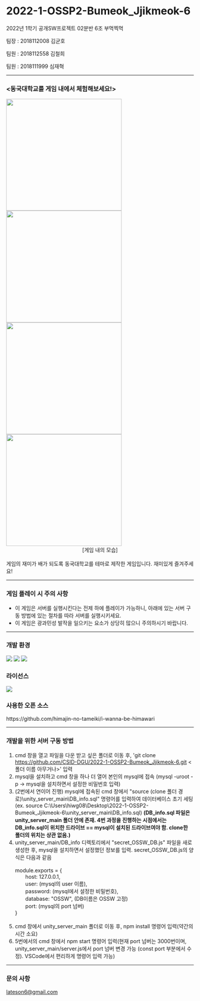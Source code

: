 # 2022-1-OSSP2-Bumeok_Jjikmeok-6
2022년 1학기 공개SW프로젝트 02분반 6조 부먹찍먹

팀장 : 2018112008 김균호

팀원 : 2018112558 김철희

팀원 : 2018111999 심재혁

----------------------------
### <동국대학교를 게임 내에서 체험해보세요!>

<img src="https://user-images.githubusercontent.com/91325459/172173896-5a615380-3482-4964-82e7-3aa7a36e4418.gif" width="310" height="300" align="left"/>
<img src="https://user-images.githubusercontent.com/91325459/172175836-8c6cb236-2ee8-48f9-9d73-9d494819176a.gif" width="310" height="300" align="left"/>
<img src="https://user-images.githubusercontent.com/91325459/172175879-73217b95-1c00-447d-94ad-3e86843997ba.gif" width="310" height="300" align="left"/>
<img src="https://user-images.githubusercontent.com/91325459/172175910-71a90687-74d7-4539-abed-a04d49a17891.gif" width="310" height="300"/>

<div align="center">[게임 내의 모습]</div>
<br>
게임의 재미가 배가 되도록 동국대학교를 테마로 제작한 게임입니다. 재미있게 즐겨주세요!

----------------------------
### **게임 플레이 시 주의 사항**
- 이 게임은 서버를 실행시킨다는 전제 하에 플레이가 가능하니, 아래에 있는 서버 구동 방법에 있는 절차를 따라 서버를 실행시키세요. 
- 이 게임은 광과민성 발작을 일으키는 요소가 상당히 많으니 주의하시기 바랍니다.

----------------------------
### 개발 환경
<p>
  <img src = "https://img.shields.io/badge/logo-unity v.2020.3.33-green?logo=unity">
  <img src = "https://img.shields.io/badge/logo-node.js-blue?logo=node.js">
  <img src = "https://img.shields.io/badge/logo-mysql-violet?logo=mysql">
</p>

### 라이선스
<p>
  <img src = "https://img.shields.io/badge/license-GPL%203.0-orange">
</p>

### 사용한 오픈 소스
<p>
https://github.com/himajin-no-tameiki/i-wanna-be-himawari
</p>


----------------------------
### 개발을 위한 서버 구동 방법
1. cmd 창을 열고 파일을 다운 받고 싶은 폴더로 이동 후, 'git clone https://github.com/CSID-DGU/2022-1-OSSP2-Bumeok_Jjikmeok-6.git <폴더 이름 아무거나>' 입력
2. mysql을 설치하고 cmd 창을 하나 더 열어 본인의 mysql에 접속 (mysql -uroot -p -> mysql을 설치하면서 설정한 비밀번호 입력)
3. (2번에서 연이어 진행) mysql에 접속된 cmd 창에서 "source (clone 폴더 경로)\unity_server_main\DB_info.sql" 명령어를 입력하여 데이터베이스 초기 세팅 (ex. source C:\Users\hiwg08\Desktop\2022-1-OSSP2-Bumeok_Jjikmeok-6\unity_server_main\DB_info.sql) **(DB_info.sql 파일은 unity_server_main 폴더 안에 존재. 4번 과정을 진행하는 시점에서는 DB_info.sql이 위치한 드라이브 == mysql이 설치된 드라이브여야 함. clone한 폴더의 위치는 상관 없음.)**
4. unity_server_main/DB_info 디렉토리에서 "secret_OSSW_DB.js" 파일을 새로 생성한 후, mysql을 설치하면서 설정했던 정보를 입력. secret_OSSW_DB.js의 양식은 다음과 같음 <br/> <br/>
module.exports = { <br/>
&nbsp;&nbsp;&nbsp;&nbsp;&nbsp;&nbsp; host: 127.0.0.1, <br/>
&nbsp;&nbsp;&nbsp;&nbsp;&nbsp;&nbsp; user: (mysql의 user 이름), <br/>
&nbsp;&nbsp;&nbsp;&nbsp;&nbsp;&nbsp; password: (mysql에서 설정한 비밀번호), <br/>
&nbsp;&nbsp;&nbsp;&nbsp;&nbsp;&nbsp; database: "OSSW", (DB이름은 OSSW 고정) <br/>
&nbsp;&nbsp;&nbsp;&nbsp;&nbsp;&nbsp; port: (mysql의 port 넘버) <br/>
}
<br><br>
5. cmd 창에서 unity_server_main 폴더로 이동 후, npm install 명령어 입력(약간의 시간 소요)
6. 5번에서의 cmd 창에서 npm start 명령어 입력(현재 port 넘버는 3000번이며, unity_server_main/server.js에서 port 넘버 변경 가능 (const port 부분에서 수정). VSCode에서 편리하게 명령어 입력 가능)

----------------------------
### 문의 사항
lateson6@gmail.com
